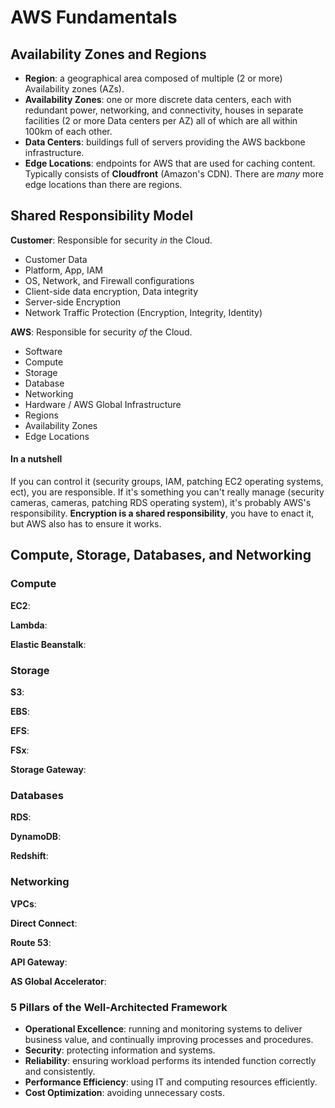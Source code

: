 # AWS Fundamentals

## Availability Zones and Regions

- **Region**: a geographical area composed of multiple (2 or more) Availability zones (AZs).
- **Availability Zones**: one or more discrete data centers, each with redundant power, networking, and connectivity, houses in separate facilities (2 or more Data centers per AZ) all of which are all within 100km of each other.
- **Data Centers**: buildings full of servers providing the AWS backbone infrastructure.
- **Edge Locations**: endpoints for AWS that are used for caching content. Typically consists of **Cloudfront** (Amazon's CDN). There are _many_ more edge locations than there are regions.

## Shared Responsibility Model

**Customer**: Responsible for security _in_ the Cloud.

- Customer Data
- Platform, App, IAM
- OS, Network, and Firewall configurations
- Client-side data encryption, Data integrity
- Server-side Encryption
- Network Traffic Protection (Encryption, Integrity, Identity)

**AWS**: Responsible for security _of_ the Cloud.

- Software
- Compute
- Storage
- Database
- Networking
- Hardware / AWS Global Infrastructure
- Regions
- Availability Zones
- Edge Locations

#### In a nutshell

If you can control it (security groups, IAM, patching EC2 operating systems, ect), you are responsible. If it's something you can't really manage (security cameras, cameras, patching RDS operating system), it's probably AWS's responsibility. **Encryption is a shared responsibility**, you have to enact it, but AWS also has to ensure it works.

## Compute, Storage, Databases, and Networking

### Compute

**EC2**:

**Lambda**:

**Elastic Beanstalk**:

### Storage

**S3**:

**EBS**:

**EFS**:

**FSx**:

**Storage Gateway**:

### Databases

**RDS**:

**DynamoDB**:

**Redshift**:

### Networking

**VPCs**:

**Direct Connect**:

**Route 53**:

**API Gateway**:

**AS Global Accelerator**:

### 5 Pillars of the Well-Architected Framework

- **Operational Excellence**: running and monitoring systems to deliver business value, and continually improving processes and procedures.
- **Security**: protecting information and systems.
- **Reliability**: ensuring workload performs its intended function correctly and consistently.
- **Performance Efficiency**: using IT and computing resources efficiently.
- **Cost Optimization**: avoiding unnecessary costs.
